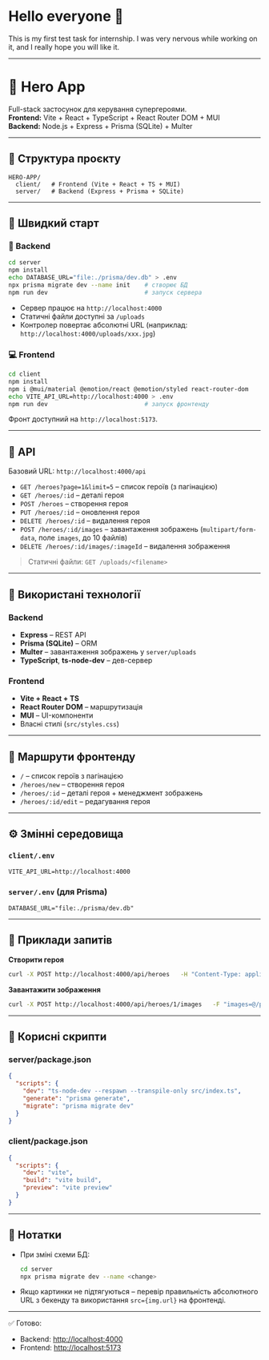 # Hello everyone 👋  
This is my first test task for internship. I was very nervous while working on it, and I really hope you will like it.  

---

# 🦸 Hero App

Full-stack застосунок для керування супергероями.  
**Frontend:** Vite + React + TypeScript + React Router DOM + MUI  
**Backend:** Node.js + Express + Prisma (SQLite) + Multer  

---

## 📂 Структура проєкту
```
HERO-APP/
  client/   # Frontend (Vite + React + TS + MUI)
  server/   # Backend (Express + Prisma + SQLite)
```

---

## 🚀 Швидкий старт

### 🔧 Backend
```bash
cd server
npm install
echo DATABASE_URL="file:./prisma/dev.db" > .env
npx prisma migrate dev --name init    # створює БД
npm run dev                           # запуск сервера
```

- Сервер працює на `http://localhost:4000`  
- Статичні файли доступні за `/uploads`  
- Контролер повертає абсолютні URL (наприклад: `http://localhost:4000/uploads/xxx.jpg`)  

### 💻 Frontend
```bash
cd client
npm install
npm i @mui/material @emotion/react @emotion/styled react-router-dom
echo VITE_API_URL=http://localhost:4000 > .env
npm run dev                           # запуск фронтенду
```

Фронт доступний на `http://localhost:5173`.

---

## 🔌 API

Базовий URL: `http://localhost:4000/api`

- `GET /heroes?page=1&limit=5` – список героїв (з пагінацією)  
- `GET /heroes/:id` – деталі героя  
- `POST /heroes` – створення героя  
- `PUT /heroes/:id` – оновлення героя  
- `DELETE /heroes/:id` – видалення героя  
- `POST /heroes/:id/images` – завантаження зображень (`multipart/form-data`, поле `images`, до 10 файлів)  
- `DELETE /heroes/:id/images/:imageId` – видалення зображення  

> Статичні файли: `GET /uploads/<filename>`

---

## 🧱 Використані технології

### Backend
- **Express** – REST API  
- **Prisma (SQLite)** – ORM  
- **Multer** – завантаження зображень у `server/uploads`  
- **TypeScript**, **ts-node-dev** – дев-сервер  

### Frontend
- **Vite + React + TS**  
- **React Router DOM** – маршрутизація  
- **MUI** – UI-компоненти  
- Власні стилі (`src/styles.css`)  

---

## 🧭 Маршрути фронтенду

- `/` – список героїв з пагінацією  
- `/heroes/new` – створення героя  
- `/heroes/:id` – деталі героя + менеджмент зображень  
- `/heroes/:id/edit` – редагування героя  

---

## ⚙️ Змінні середовища

### `client/.env`
```env
VITE_API_URL=http://localhost:4000
```

### `server/.env` (для Prisma)
```env
DATABASE_URL="file:./prisma/dev.db"
```

---

## 🧪 Приклади запитів

**Створити героя**
```bash
curl -X POST http://localhost:4000/api/heroes   -H "Content-Type: application/json"   -d '{"nickname":"Super","realName":"Man","originDescription":"...", "catchPhrase":"Justice!", "superpowers":["flight","laser vision"]}'
```

**Завантажити зображення**
```bash
curl -X POST http://localhost:4000/api/heroes/1/images   -F "images=@/path/to/photo1.jpg"   -F "images=@/path/to/photo2.jpg"
```

---

## 📌 Корисні скрипти

### server/package.json
```json
{
  "scripts": {
    "dev": "ts-node-dev --respawn --transpile-only src/index.ts",
    "generate": "prisma generate",
    "migrate": "prisma migrate dev"
  }
}
```

### client/package.json
```json
{
  "scripts": {
    "dev": "vite",
    "build": "vite build",
    "preview": "vite preview"
  }
}
```

---

## 📝 Нотатки

- При зміні схеми БД:
  ```bash
  cd server
  npx prisma migrate dev --name <change>
  ```
- Якщо картинки не підтягуються – перевір правильність абсолютного URL з бекенду та використання `src={img.url}` на фронтенді.  

---

✅ Готово:  
- Backend: [http://localhost:4000](http://localhost:4000)  
- Frontend: [http://localhost:5173](http://localhost:5173)  
